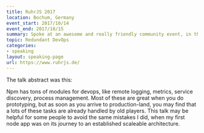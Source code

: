 ```yaml
---
title: RuhrJS 2017
location: Bochum, Germany
event_start: 2017/10/14
event_end: 2017/10/15
summary: Spoke at an awesome and really friendly community event, in the Ruhr Valley
topic: Redundant DevOps
categories:
- speaking
layout: speaking-page
url: https://www.ruhrjs.de/
---
```



The talk abstract was this:

Npm has tons of modules for devops, like remote logging, metrics, service discovery, process management. Most of these are great when you do prototyping, but as soon as you arrive to production-land, you may find that a lots of these tasks are already handled by old players. This talk may be helpful for some people to avoid the same mistakes I did, when my first node app was on its journey to an established scaleable architecture.
